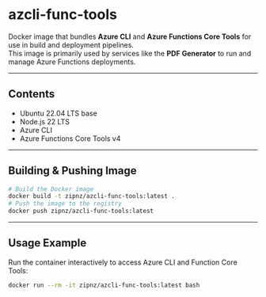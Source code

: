 # azcli-func-tools

Docker image that bundles **Azure CLI** and **Azure Functions Core Tools** for use in build and deployment pipelines.  
This image is primarily used by services like the **PDF Generator** to run and manage Azure Functions deployments.

---

## **Contents**
- Ubuntu 22.04 LTS base
- Node.js 22 LTS
- Azure CLI
- Azure Functions Core Tools v4

---

## **Building & Pushing Image**

```bash
# Build the Docker image
docker build -t zipnz/azcli-func-tools:latest .
# Push the image to the registry 
docker push zipnz/azcli-func-tools:latest
```
---

## **Usage Example**

Run the container interactively to access Azure CLI and Function Core Tools:

```bash
docker run --rm -it zipnz/azcli-func-tools:latest bash
```

